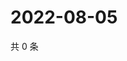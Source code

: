 # 2022-08-05

共 0 条

<!-- BEGIN WEIBO -->
<!-- 最后更新时间 Fri Aug 05 2022 01:24:11 GMT+0800 (China Standard Time) -->

<!-- END WEIBO -->

